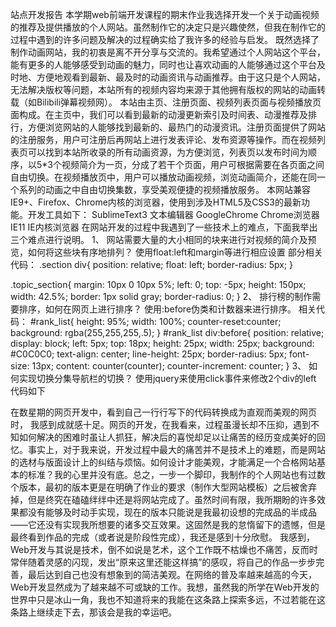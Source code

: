 站点开发报告
	本学期web前端开发课程的期末作业我选择开发一个关于动画视频的推荐及提供播放的个人网站。虽然制作它的决定只是兴趣使然，但我在制作它的过程中遇到的许多问题及解决的过程确实给了我许多的经验与启发。
	既然选择了制作动画网站，我的初衷是离不开分享与交流的。我希望通过个人网站这个平台，能有更多的人能够感受到动画的魅力，同时也让喜欢动画的人能够通过这个平台及时地、方便地观看到最新、最及时的动画资讯与动画推荐。由于这只是个人网站，无法解决版权等问题，本站所有的视频内容均来源于其他拥有版权的网站的动画转载（如Bilibili弹幕视频网）。
	本站由主页、注册页面、视频列表页面与视频播放页面构成。在主页中，我们可以看到最新的动漫更新索引及时间表、动漫推荐及排行，方便浏览网站的人能够找到最新的、最热门的动漫资讯。注册页面提供了网站的注册服务，用户可注册后再网站上进行发表评论、发布资源等操作。而在视频列表页可以找到本站所收录的所有动画资源，为方便浏览，列表页以发布时间为顺序，以5*3个视频简介为一页，分成了若干个页面，用户可根据需要在各页面之间自由切换。在视频播放页中，用户可以播放动画视频，浏览动画简介，还能在同一个系列的动画之中自由切换集数，享受美观便捷的视频播放服务。
	本网站兼容IE9+、Firefox、Chrome内核的浏览器，使用到涉及HTML5及CSS3的最新功能。开发工具如下：
SublimeText3							文本编辑器
GoogleChrome						Chrome浏览器
IE11									IE内核浏览器
	在网站开发的过程中我遇到了一些技术上的难点，下面我举出三个难点进行说明。
1、	网站需要大量的大小相同的块来进行对视频的简介及预览，如何将这些块有序地排列？
使用float:left和margin等进行相应设置
部分相关代码：
.section div{
position: relative;
float: left;
border-radius: 5px;
}

.topic_section{
margin: 10px 0 10px 5%;
left: 0;
top: -5px;
height: 150px;
width: 42.5%;
border: 1px solid gray;
border-radius: 0;
}
2、	排行榜的制作需要排序，如何在网页上进行排序？
使用:before伪类和计数器来进行排序。
相关代码：
#rank_list{
	height: 95%;
	width: 100%;
	counter-reset:counter;
	background: rgba(255,255,255,.5);
}
#rank_list div:before{
	position: relative;
	display: block;
	left: 5px;
	top: 18px;
	height: 25px;
	width: 25px;
	background: #C0C0C0;
	text-align: center;
	line-height: 25px;
	border-radius: 5px;
	font-size: 13px;
	content: counter(counter);
	counter-increment: counter;
}
3、	如何实现切换分集导航栏的切换？
使用jquery来使用click事件来修改2个div的left
代码如下
		<script>
			$(document).ready(function(){
				$("#front .next_page").click(function(){
					$("#front").animate({"left":"-100%"},1000)
					$("#after").animate({"left":"0%"},1000)
				})
				$("#after .next_page").click(function(){
					$("#front").animate({"left":"0%"},1000)
					$("#after").animate({"left":"100%"},1000)
				})
			})
		</script>

在数星期的网页开发中，看到自己一行行写下的代码转换成为直观而美观的网页时，
我感到成就感十足。网页的开发，在我看来，过程虽漫长却不压抑，遇到不知如何解决的困难时虽让人抓狂，解决后的喜悦却足以让痛苦的经历变成美好的回忆。事实上，对于我来说，开发过程中最大的痛苦并不是技术上的难题，而是网站的选材与版面设计上的纠结与烦恼。如何设计才能美观，才能满足一个合格网站基本的标准？我的心里并没有底。总之，一步一个脚印，我制作的个人网站也有过数个版本，最初的版本更是在明确了作业的要求（制作大型网站模板）之后被舍弃掉，但是终究在磕磕绊绊中还是将网站完成了。虽然时间有限，我所期盼的许多效果都没有能够及时动手实现，现在的版本只能说是我最初设想的完成品的半成品——它还没有实现我所想要的诸多交互效果。这固然是我的怠惰留下的遗憾，但是最终看到作品的完成（或者说是阶段性完成），我还是感到十分欣慰。
我感到，Web开发与其说是技术，倒不如说是艺术，这个工作既不枯燥也不痛苦，反而时常伴随着灵感的闪现，发出“原来这里还能这样搞”的感叹，将自己的作品一步步完善，最后达到自己也没有想象到的简洁美观。在网络的普及率越来越高的今天，Web开发显然成为了越来越不可或缺的工作。我想，虽然我的所学在Web开发的世界中只是冰山一角，我也不知道将来的我能在这条路上探索多远，不过若能在这条路上继续走下去，那该会是我的幸运吧。
